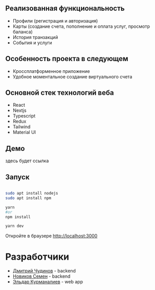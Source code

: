 ## Реализованная функциональность
* Профили (регистрация и авторизация)
* Карты (создание счета, пополнение и оплата услуг, просмотр баланса)
* История транзакций
* События и услуги

## Особенность проекта в следующем
* Кроссплатформенное приложение
* Удобное моментальное создание виртуального счета

## Основной стек технологий веба

* React
* Nextjs
* Typescript
* Redux
* Tailwind
* Material UI

## Демо

здесь будет ссылка

## Запуск

```bash

sudo apt install nodejs
sudo apt install npm 

yarn
#or
npm install

yarn dev
```

Откройте в браузере [http://localhost:3000](http://localhost:3000) 




# Разработчики

* [Дмитрий Чудинов](https://t.me/dchudik) - backend
* [Новиков Семен](https://t.me/semyon_dev) - backend
* [Эльдар Курманалиев](https://t.me/elik_sir) - web app


